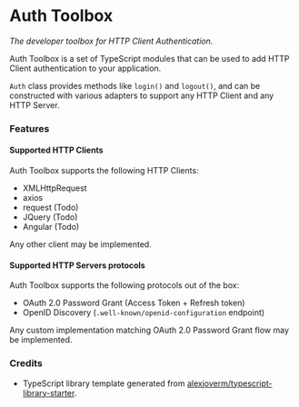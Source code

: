 # Auth Toolbox

*The developer toolbox for HTTP Client Authentication.*

Auth Toolbox is a set of TypeScript modules that can be used to add HTTP Client authentication to your application.

`Auth` class provides methods like `login()` and `logout()`, and can be constructed with various adapters 
to support any HTTP Client and any HTTP Server.

### Features

#### Supported HTTP Clients

Auth Toolbox supports the following HTTP Clients:
  
 - XMLHttpRequest
 - axios
 - request (Todo)
 - JQuery (Todo)
 - Angular (Todo)
 
Any other client may be implemented.
 
#### Supported HTTP Servers protocols

Auth Toolbox supports the following protocols out of the box:

 - OAuth 2.0 Password Grant (Access Token + Refresh token)
 - OpenID Discovery (`.well-known/openid-configuration` endpoint)

Any custom implementation matching OAuth 2.0 Password Grant flow may be implemented.

### Credits

 - TypeScript library template generated from [alexjoverm/typescript-library-starter](https://github.com/alexjoverm/typescript-library-starter).
